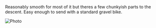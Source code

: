 Reasonably smooth for most of it but theres a few chunkyish parts to the descent. Easy enough to send with a standard gravel bike.

![Photo](resources/img/steele-creek-main-1.jpg)